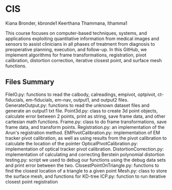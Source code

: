 # CIS
Kiana Bronder, kbronde1
Keerthana Thammana, lthamma1

This course focuses on computer-based techniques, systems, and applications exploiting quantitative information from medical images and sensors to assist clinicians in all phases of treatment from diagnosis to preoperative planning, execution, and follow-up. In this GitHub, we implement algorithms for frame transformations, registration, pivot calibration, distortion correction, iterative closest point, and surface mesh functions.

## Files Summary
FileIO.py: functions to read the calbody, calreadings, empivot, optpivot, ct-fiducials, em-fiducials, em-nav, output1, and output2 files.  
GenerateOutput.py: functions to read the unknown dataset files and generate an output1 txt file.
Point3d.py: class to create 3d point objects, calculate error between 2 points, print as string, save frame data, and other cartesian math functions.
Frame.py: class to do frame transformations, save frame data, and transform points.
Registration.py: an implementation of the Arun's registration method.
EMPivotCalibration.py: implementation of EM tracker pivot calibration, as well as using results from the pivot calibration to calculate the location of the pointer
OpticalPivotCalibration.py: implementation of optical tracker pivot calibration.
DistortionCorrection.py: implementation of calculating and correcting Berstein polynomial distortion
testing.py: script we used to debug our functions using the debug data sets and print error between the two.
ClosestPointOnTriangle.py: functions to find the closest location of a triangle to a given point
Mesh.py: class to store the surface mesh, and functions for KD-tree
ICP.py: function to run iterative closest point registration
